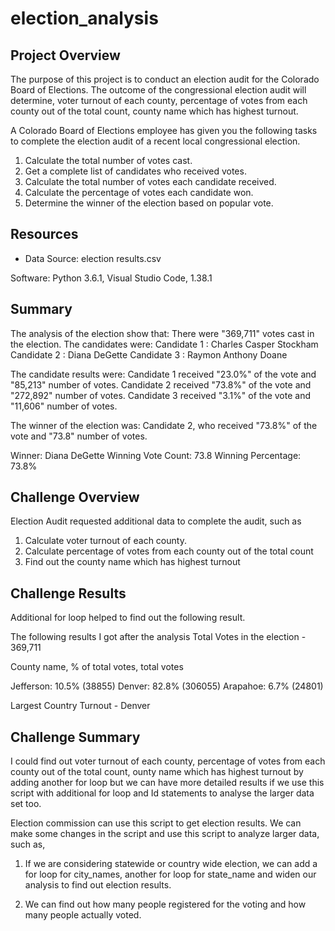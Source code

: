 # election_analysis

## Project Overview
The purpose of this project is to conduct an election audit for the Colorado Board of Elections. The outcome of the congressional election audit will determine, voter turnout of each county, percentage of votes from each county out of the total count, county name which has highest turnout.

A Colorado Board of Elections employee has given you the following tasks to complete the election audit of a recent local
congressional election.
1. Calculate the total number of votes cast.
2. Get a complete list of candidates who received votes.
3. Calculate the total number of votes each candidate received.
4. Calculate the percentage of votes each candidate won.
5. Determine the winner of the election based on popular vote.



## Resources

- Data Source: election results.csv

Software: Python 3.6.1, Visual Studio Code, 1.38.1

## Summary

The analysis of the election show that:
There were "369,711" votes cast in the election.
The candidates were:
Candidate 1 : Charles Casper Stockham
Candidate 2 : Diana DeGette
Candidate 3 : Raymon Anthony Doane


The candidate results were:
Candidate 1 received "23.0%" of the vote and "85,213" number of votes.
Candidate 2 received "73.8%" of the vote and "272,892" number of votes.
Candidate 3 received "3.1%" of the vote and "11,606" number of votes.

The winner of the election was:
Candidate 2, who received "73.8%" of the vote and "73.8" number of votes.

Winner: Diana DeGette
Winning Vote Count: 73.8
Winning Percentage: 73.8%

## Challenge Overview

Election Audit requested additional data to complete the audit, such as 
1. Calculate voter turnout of each county.
2. Calculate  percentage of votes from each county out of the total count
3. Find out the county name which has highest turnout

## Challenge Results

Additional for loop helped to find out the following result.

The following results I got after the analysis
Total Votes in the election - 369,711

County name, % of total votes, total votes

Jefferson: 10.5%  (38855)
Denver: 82.8%  (306055)
Arapahoe: 6.7%  (24801)

Largest Country Turnout - Denver

## Challenge Summary

I could find out voter turnout of each county, percentage of votes from each county out of the total count, ounty name which has highest turnout by adding another for loop but we can have more detailed results if we use this script with additional for loop and Id statements to analyse the larger data set too.

Election commission can use this script to get election results. We can make some changes in the script and use this script to analyze larger data, such as,
1. If we are considering statewide or country wide election, we can add a for loop for city_names, another for loop for state_name and widen our analysis to find out election results.

2. We can find out how many people registered for the voting and how many people actually voted.
